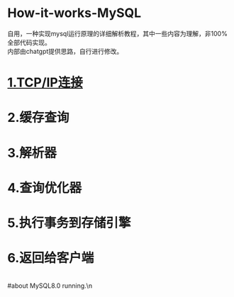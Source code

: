 # How-it-works-MySQL
自用，一种实现mysql运行原理的详细解析教程，其中一些内容为理解，非100%全部代码实现。<br />
内部由chatgpt提供思路，自行进行修改。
#  [1.TCP/IP连接](https://github.com/zyb123nya/How-it-works-MySQL/blob/main/tcpip_connect.py)<br />
#  2.缓存查询<br />
#  3.解析器<br />
#  4.查询优化器<br />
#  5.执行事务到存储引擎<br />
#  6.返回给客户端<br />
<br />
#about MySQL8.0 running.\n<br />
